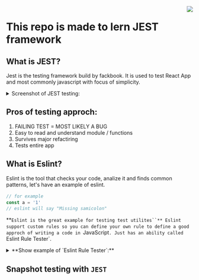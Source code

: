 <img src="https://encrypted-tbn0.gstatic.com/images?q=tbn:ANd9GcS0hR55oLmudAUGPLtYaoT6FninNxRAvv2XxdKWE0LMuQ&s" align="right">

# This repo is made to lern JEST framework

## What is **JEST**?
Jest is the testing framework build by fackbook. It is used to test React App and most commonly javascript with focus of simplicity.

<details><summary>Screenshot of JEST testing:</summary>
<center>
    <img src="./image/Screenshot.png">
</center>
</details>

## Pros of testing approch:
<ol>
<li> FAILING TEST = MOST LIKELY A BUG
<li> Easy to read and understand module / functions
<li> Survives major refactiring
<li> Tests entire app
</ol>

## What is Eslint?
Eslint is the tool that checks your code, analize it and finds common patterns, let's have an example of eslint.
```js
// for example
const a = '1'
// eslint will say "Missing samicolon"
```
**`Eslint is the great example for testing test utilites``**
Eslint support custom rules so you can define your own rule to define a good approch of writing a code in `JavaScript`. Just has an ability called `Eslint Rule Tester`.

<details><summary>**Show example of `Eslint Rule Tester`:**</summary>

```js
ruleTester('semicolon', {
    valid: ['var a = 1;','var b = 2;'],
    invalid: [{
        code: 'var a = 1',
        error: 'Missing semicolon'
    }]
})
```
</details>

## Snapshot testing with `JEST`

